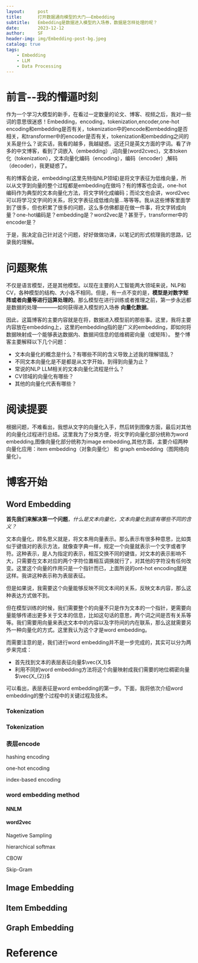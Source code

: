 ```yaml
---
layout:     post
title:      打开数据通向模型的大门——Embedding
subtitle:   Embedding是数据进入模型的入场券，数据是怎样处理的呢？
date:       2023-12-12
author:     SF
header-img: img/Embedding-post-bg.jpeg
catalog: true
tags:
    - Embedding
    - LLM
    - Data Processing
---
```



# 前言--我的懵逼时刻
作为一个学习大模型的新手，在看过一定数量的论文、博客、视频之后，我对一些词的意思很迷惑！Embedding，encoding，tokenization,encoder,one-hot encoding和embedding是否有关，tokenization中的encode和embedding是否相关，和transformer中的encoder是否有关，tokenization和embedding之间的关系是什么？说实话，我看的越多，我越疑惑。这还只是英文方面的字词。看了许多的中文博客，看到了词嵌入（embedding）,词向量(word2cvec)，文本token化（tokenization），文本向量化编码（encoding），编码（encoder）,解码（decoder），我更疑惑了。

有的博客会说，embedding(这里先特指NLP领域)是将文字表征为低维向量，所以从文字到向量的整个过程都是embedding在做吗？有的博客也会说，one-hot编码作为典型的文本向量化方法，将文字转化成编码；而论文也会讲，word2vec可以将学习文字间的关系，将文字表征成低维向量...等等等。我从这些博客里面学到了很多，但也积累了很多的问题，这么多仿佛都是在做一件事，将文字转成向量？one-hot编码是？embedding是？word2vec是？甚至于，transformer中的encoder是？

于是，我决定自己针对这个问题，好好做做功课，以笔记的形式梳理我的思路，记录我的理解。

# 问题聚焦
不仅是语言模型，还是其他模型。以现在主要的人工智能两大领域来说，NLP和CV，各种模型的结构、大小各不相同。但是，有一点不变的是，**模型是对数字矩阵或者向量等进行运算处理的**。那么模型在进行训练或者推理之前，第一步永远都是数据的处理————如何获得进入模型的入场券 **向量化数据**。

因此，这篇博客的主要内容就是在将，数据进入模型前的那些事。这里，我将主要内容放在embedding上，这里的embedding指的是广义的embedding，即如何将数据映射成一个能够表达数据内、数据间信息的低维稠密向量（或矩阵）。
整个博客主要解释以下几个问题：

- 文本向量化的概念是什么？有哪些不同的含义导致上述我的理解错乱？
- 不同文本向量化是不是都是从文字开始，到得到向量为止？
- 常说的NLP LLM相关的文本向量化流程是什么？
- CV领域的向量化有哪些？
- 其他的向量化代表有哪些？

# 阅读提要
根据问题，不难看出，我想从文字的向量化入手，然后转到图像方面，最后对其他的向量化过程进行总结。这里我为了分类方便，将文字的向量化部分统称为word embedding,图像向量化部分统称为image embedding,其他方面，主要介绍两种向量化应用：item embedding（对象向量化） 和 graph embedding（图网络向量化）。

# 博客开始
## Word Embedding
**首先我们来解决第一个问题**，*什么是文本向量化，文本向量化到底有哪些不同的含义？*

文本向量化，顾名思义就是，将文本用向量表示。那么表示有很多种意思，比如类似于键值对的表示方法，就像查字典一样，规定一个向量就表示一个文字或者字符。这种表示，是人为指定的表示，相互交换不同的键值，对文本的表示影响不大，只需要在文本对应的两个字符位置相互调换就行了，对其他的字符没有任何改变。这里这个向量的作用只是一个指针而已，上面所说的ont-hot encoding就是这样。我讲这种表示称为表层表征。

但是如果说，我需要这个向量能够反映不同文本间的关系，反映文本内容，那么这种表达方式做不到。

但在模型训练的时候，我们需要整个的向量不只是作为文本的一个指针，更需要向量能够传递出更多关于文本的信息，比如这句话的意思，两个词之间是否有关系等等。我们需要用向量来表达文本中的内容以及字符间的内在联系，那么这就需要另外一种向量化的方式。这里我认为这个才是word embedding。

而需要注意的是，我们进行word embedding并不是一步完成的，其实可以分为两步来完成：
- 首先找到文本的表层表征向量$\vec{X_1}$
- 利用不同的word embedding方法将这个向量映射成我们需要的地位稠密向量$\vec{X_{2}}$

可以看出，表层表征是word embedding的第一步。下面，我将依次介绍word embedding的整个过程中的关键过程及技术。
### Tokenization
### Tokenization

### 表层encode
hashing encoding

one-hot encoding

index-based encoding
### word embedding method

#### NNLM

#### word2vec
Nagetive Sampling

hierarchical softmax

CBOW

Skip-Gram

## Image Embedding

## Item Embedding

## Graph Embedding



# Reference
